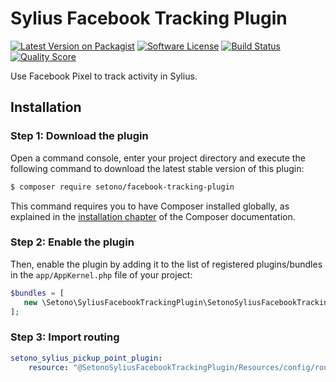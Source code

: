 # Sylius Facebook Tracking Plugin

[![Latest Version on Packagist][ico-version]][link-packagist]
[![Software License][ico-license]](LICENSE)
[![Build Status][ico-travis]][link-travis]
[![Quality Score][ico-code-quality]][link-code-quality]

Use Facebook Pixel to track activity in Sylius.

## Installation


### Step 1: Download the plugin

Open a command console, enter your project directory and execute the following command to download the latest stable version of this plugin:

```bash
$ composer require setono/facebook-tracking-plugin
```

This command requires you to have Composer installed globally, as explained in the [installation chapter](https://getcomposer.org/doc/00-intro.md) of the Composer documentation.


### Step 2: Enable the plugin

Then, enable the plugin by adding it to the list of registered plugins/bundles
in the `app/AppKernel.php` file of your project:

```php
$bundles = [
   new \Setono\SyliusFacebookTrackingPlugin\SetonoSyliusFacebookTrackingPlugin(),
];
```

### Step 3: Import routing

````yaml
setono_sylius_pickup_point_plugin:
    resource: "@SetonoSyliusFacebookTrackingPlugin/Resources/config/routing.yml"
````

[ico-version]: https://img.shields.io/packagist/v/setono/sylius-pickup-point-plugin.svg?style=flat-square
[ico-license]: https://img.shields.io/badge/license-MIT-brightgreen.svg?style=flat-square
[ico-travis]: https://img.shields.io/travis/Setono/SyliusPickupPointPlugin/master.svg?style=flat-square
[ico-code-quality]: https://img.shields.io/scrutinizer/g/Setono/SyliusPickupPointPlugin.svg?style=flat-square

[link-packagist]: https://packagist.org/packages/setono/sylius-facebook-tracking-plugin
[link-travis]: https://travis-ci.org/Setono/SyliusFacebookTrackingPlugin
[link-code-quality]: https://scrutinizer-ci.com/g/Setono/SyliusFacebookTrackingPlugin
